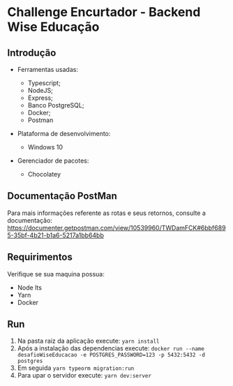 # Challenge Encurtador - Backend Wise Educação

## Introdução
- Ferramentas usadas:
  - Typescript;
  - NodeJS;
  - Express;
  - Banco PostgreSQL;
  - Docker;
  - Postman
  
- Plataforma de desenvolvimento:
  - Windows 10
  
- Gerenciador de pacotes:
  - Chocolatey

## Documentação PostMan
Para mais informações referente as rotas e seus retornos, consulte a documentação:
  https://documenter.getpostman.com/view/10539960/TWDamFCK#6bbf6895-35bf-4b21-b1a6-5217a1bb64bb

## Requirimentos
Verifique se sua maquina possua:
 - Node lts
 - Yarn
 - Docker
 
## Run
  1. Na pasta raiz da aplicação execute: `yarn install`
  2. Após a instalação das dependencias execute: `docker run --name desafioWiseEducacao -e POSTGRES_PASSWORD=123 -p 5432:5432 -d postgres`
  3. Em seguida `yarn typeorm migration:run`
  4. Para upar o servidor execute: `yarn dev:server`  
